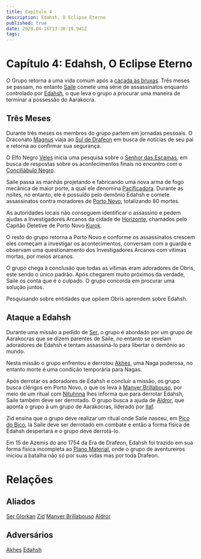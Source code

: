 ```yaml
---
title: Capítulo 4
description: Edahsh, O Eclipse Eterno
published: true
date: 2020-04-16T13:38:19.941Z
tags: 
---
```


# Capítulo 4: Edahsh, O Eclipse Eterno
O Grupo retorna a uma vida comum após a [caçada às bruxas](http://localhost/capitulos/capitulo-3-a-bruxa-do-pantano#capitulo-3-a-bruxa-do-pantano). Três meses se passam, no entanto [Saile](http://localhost/en/individuos/personagens-de-jogadores/saile) comete uma série de assassinatos enquanto controlado por [Edahsh](http://localhost/en/individuos/edahsh), o que leva o grupo a procurar uma maneira de terminar a possessão do Aarakocra.

## Três Meses
Durante três meses os membros do grupo partem em jornadas pessoais. O Draconato [Magnus](http://localhost/en/individuos/personagens-de-jogadores/magnus-ponta-de-lanca) viaja ao [Sul de Drafeon](http://localhost/en/lugares/plano-material/drafeon/sul-de-drafeon) em busca de notícias de seu pai e retorna ao confirmar sua segurança.

O Elfo Negro [Veles](http://localhost/en/individuos/personagens-de-jogadores/veles-lupis-lugh) inicia uma pesquisa sobre o [Senhor das Escamas](http://localhost/en/individuos/lopsur), em busca de respostas sobre os acontecimentos finais no encontro com o [Conciliábulo Negro](http://localhost/en/faccoes/faccoes-independentes/conciliabulo-negro).

Saile passa as manhãs projetando e fabricando uma nova arma de fogo mecânica de maior porte, a qual ele denomina [Pacificadora](http://localhost/itens/pacificadora). Durante as noites, no entanto, ele é possuído pelo demônio Edahsh e comete assassinatos contra moradores de [Porto Novo](http://localhost/en/lugares/plano-material/drafeon/sudeste-de-drafeon/porto-novo), totalizando 80 mortes.

As autoridades locais não conseguem identificar o assassino e pedem ajudas a Investigadores Arcanos da cidade de [Horizonte](http://localhost/en/lugares/plano-material/drafeon/sul-de-drafeon/horizonte), chamados pelo Capitão Detetive de Porto Novo [Kurok](http://localhost/en/individuos/kurok).

O resto do grupo retorna a Porto Novo e conforme os assassinatos crescem eles começam a investigar os acontecimentos, conversam com a guarda e observam uma questionamento dos Investigadores Arcanos com vítimas mortas, por meios arcanos.

O grupo chega à conclusão que todas as vítimas eram adoradores de Obris, este sendo o único padrão. Após chegarem muito próximos da verdade, Saile os conta que é o culpado. O grupo concorda em procurar uma solução juntos.

Pesquisando sobre entidades que opõem Obris aprendem sobre Edahsh.

## Ataque a Edahsh
Durante uma missão a pedido de [Ser](http://localhost/en/individuos/ser-glorkan), o grupo é abordado por um grupo de Aarakocras que se dizem parentes de Saile, no entanto se revelam adoradores de Edahsh e tentam assassiná-lo para libertar o demônio ao mundo.

Nesta missão o grupo enfrentou e derrotou [Akhes](http://localhost/en/individuos/akhes), uma Naga poderosa, no entanto morte é uma condição temporária para Nagas.

Após derrotar os adoradores de Edahsh e concluir a missão, os grupo busca clérigos em Porto Novo, o que os leva à [Manver Brillabouso](http://localhost/individuos/manver-brillabouso#manver-brillabouso), por meio de um ritual com [Nituhnna](http://localhost/divindades/panteao-das-treze-estrelas/nituhnna#nituhnna) lhes informa que para derrotar Edahsh, Saile também deve ser derrotado. O grupo busca a ajuda de [Aldror](http://localhost/en/individuos/aldror), que aponta o grupo à um grupo de Aarakocras, liderado por [Ilaf](http://localhost/en/individuos/ilaf).

Zid ensina que o grupo deve realizar um ritual onde Saile nasceu, em [Pico do Bico](), lá Saile deve ser derrotado em combate e então a forma física de Edahsh despertará e o grupo deve derrotá-lo.

Em 15 de Azemis do ano 1754 da Era de Drafeon, Edahsh foi trazido em sua forma física incompleta ao [Plano Material](http://localhost/en/lugares/plano-material), onde o grupo de aventureiros iniciou a batalha não só por suas vidas mas por toda Drafeon.

# Relações
## Aliados
[Ser Glorkan](http://localhost/en/individuos/ser-glorkan)
[Zid](http://localhost/en/individuos/zid)
[Manver Brillabouso](http://localhost/individuos/manver-brillabouso#manver-brillabouso)
[Aldror](http://localhost/en/individuos/aldror)

## Adversários
[Akhes](http://localhost/en/individuos/akhes)
[Edahsh](http://localhost/en/individuos/edahsh)